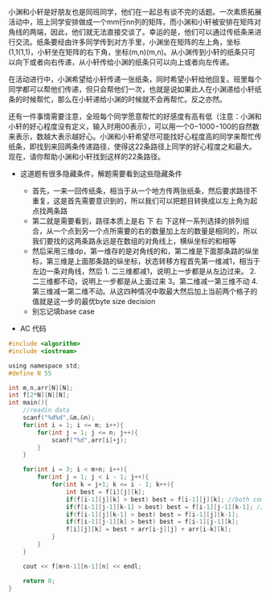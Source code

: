 小渊和小轩是好朋友也是同班同学，他们在一起总有谈不完的话题。一次素质拓展活动中，班上同学安排做成一个mm行nn列的矩阵，而小渊和小轩被安排在矩阵对角线的两端，因此，他们就无法直接交谈了。幸运的是，他们可以通过传纸条来进行交流。纸条要经由许多同学传到对方手里，小渊坐在矩阵的左上角，坐标(1,1(1,1)，小轩坐在矩阵的右下角，坐标(m,n)(m,n)。从小渊传到小轩的纸条只可以向下或者向右传递，从小轩传给小渊的纸条只可以向上或者向左传递。

在活动进行中，小渊希望给小轩传递一张纸条，同时希望小轩给他回复。班里每个同学都可以帮他们传递，但只会帮他们一次，也就是说如果此人在小渊递给小轩纸条的时候帮忙，那么在小轩递给小渊的时候就不会再帮忙。反之亦然。

还有一件事情需要注意，全班每个同学愿意帮忙的好感度有高有低（注意：小渊和小轩的好心程度没有定义，输入时用00表示），可以用一个0−1000−100的自然数来表示，数越大表示越好心。小渊和小轩希望尽可能找好心程度高的同学来帮忙传纸条，即找到来回两条传递路径，使得这22条路径上同学的好心程度之和最大。现在，请你帮助小渊和小轩找到这样的22条路径。

* 这道题有很多隐藏条件，解题需要看到这些隐藏条件
  * 首先，一来一回传纸条，相当于从一个地方传两张纸条，然后要求路径不重复，这是首先需要意识到的，所以我们可以把题目转换成以左上角为起点找两条路
  * 第二就是需要看到，路径本质上是右 下 右 下这样一系列选择的排列组合，从一个点到另一个点所需要的右的数量加上左的数量是相同的，所以我们要找的这两条路永远是在数组的对角线上，横纵坐标的和相等
  * 然后采用三维dp，第一维存的是对角线的和，第二维是下面那条路的纵坐标，第三维是上面那条路的纵坐标，状态转移方程首先第一维减1，相当于左边一条对角线，然后 1\. 二三维都减1，说明上一步都是从左边过来。 2\. 二三维都不动，说明上一步都是从上面过来 3。第二维减一第三维不动 4\. 第三维减一第二维不动。从这四种情况中取最大然后加上当前两个格子的值就是这一步的最优byte size decision
  * 别忘记填base case

* AC 代码

```c
#include <algorithm>
#include <iostream>

using namespace std;
#define N 55

int m,n,arr[N][N];
int f[2*N][N][N];
int main(){
	//readin data
	scanf("%d%d",&m,&n);
	for(int i = 1; i <= m; i++){
		for(int j = 1; j <= n; j++){
			scanf("%d",arr[i]+j);
		}
	}

	for(int i = 3; i < m+n; i++){
		for(int j = 1; j < i - 1; j++){
			for(int k = j+1; k <= i - 1; k++){
				int best = f[i][j][k];
				if(f[i-1][j][k] > best) best = f[i-1][j][k]; //both come from above
				if(f[i-1][j-1][k-1] > best) best = f[i-1][j-1][k-1]; //both come from left
				if(f[i-1][j][k-1] > best) best = f[i-1][j][k-1];
				if(f[i-1][j-1][k] > best) best = f[i-1][j-1][k];
				f[i][j][k] = best + arr[i-j][j] + arr[i-k][k];
 			}
		}
	}

	cout << f[m+n-1][n-1][n] << endl;

	return 0;
}
```

